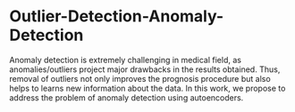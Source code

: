 # Outlier-Detection-Anomaly-Detection
Anomaly detection is extremely challenging in medical field, as anomalies/outliers project major drawbacks in the results obtained. Thus, removal of outliers not only improves the prognosis procedure but also helps to learns new information about the data. In this work, we propose to address the problem of anomaly detection using autoencoders.
